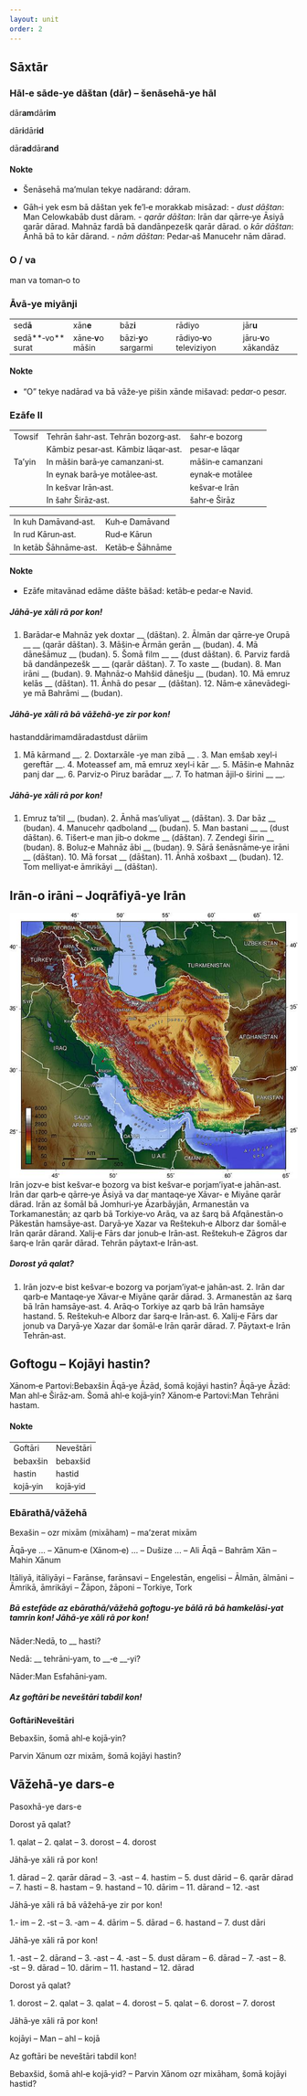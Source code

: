 ```yaml
---
layout: unit
order: 2
---
```



## Sāxtār

### Hāl‐e sāde‐ye dāštan (dār) – šenāsehā‐ye hāl

dār**am**dār**im**

dār**i**dār**id**

dār**ad**dār**and**

#### Nokte

  - Šenāsehā ma’mulan tekye nadārand: d*ā*ram.

  - Gāh‐i yek esm bā dāštan yek fe’l‐e morakkab misāzad:            - *dust dāštan*: Man Celowkabāb dust dāram.       - *qarār dāštan*: Irān dar qārre‐ye Āsiyā qarār dārad. Mahnāz         fardā bā dandānpezešk qarār dārad. o *kār dāštan*: Ānhā bā to         kār dārand.       - *nām dāštan*: Pedar‐aš Manucehr nām dārad.

### O / va

man va toman‐o to

### Āvā‐ye miyānji

|                   |                   |                      |                           |                      |
|-----------------|-----------------|--------------------|-------------------------|-------------------- |
| sed**ā**          | xān**e**          | bāz**i**             | rādiyo                    | jār**u**             |
| sedā**‐vo** surat | xāne‐**v**o māšin | bāzi‐**y**o sargarmi | rādiyo‐**v**o televiziyon | jāru‐**v**o xākandāz |

#### Nokte

  - “O” tekye nadārad va bā vāže‐ye pišin xānde mišavad: ped*a*r‐o     pes*a*r.

### Ezāfe II

|        |                                     |                   |
|------|-----------------------------------|----------------- |
| Towsif | Tehrān šahr‐ast. Tehrān bozorg‐ast. | šahr‐e bozorg     |
|        | Kāmbiz pesar‐ast. Kāmbiz lāqar‐ast. | pesar‐e lāqar     |
| Ta’yin | In māšin barā‐ye camanzani‐st.      | māšin‐e camanzani |
|        | In eynak barā‐ye motālee‐ast.       | eynak‐e motālee   |
|        | In kešvar Irān‐ast.                 | kešvar‐e Irān     |
|        | In šahr Širāz‐ast.                  | šahr‐e Širāz      |

|                       |                 |
|---------------------|--------------- |
| In kuh Damāvand‐ast.  | Kuh‐e Damāvand  |
| In rud Kārun‐ast.     | Rud‐e Kārun     |
| In ketāb Šāhnāme‐ast. | Ketāb‐e Šāhnāme |

#### Nokte

  - Ezāfe mitavānad edāme dāšte bāšad: ketāb‐e pedar‐e Navid.

##### Jāhā‐ye xāli rā por kon!

1.  Barādar‐e Mahnāz yek doxtar \_\_ (dāštan). 2.  Ālmān dar qārre‐ye Orupā \_\_ \_\_     (qarār dāštan). 3.  Māšin‐e Ārmān gerān \_\_ (budan). 4.  Mā dānešāmuz \_\_ (budan). 5.  Šomā film \_\_ \_\_ (dust dāštan). 6.  Parviz fardā bā dandānpezešk \_\_     \_\_ (qarār dāštan). 7.  To xaste \_\_ (budan). 8.  Man irāni \_\_ (budan). 9.  Mahnāz‐o Mahšid dānešju \_\_ (budan). 10. Mā emruz kelās \_\_ (dāštan). 11. Ānhā do pesar \_\_ (dāštan). 12. Nām‐e xānevādegi‐ye mā Bahrāmi \_\_ (budan).

##### Jāhā‐ye xāli rā bā vāžehā‐ye zir por kon!

hastanddārimamdāradastdust dāriim

1.  Mā kārmand \_\_. 2.  Doxtarxāle ‐ye man zibā \_\_ . 3.  Man emšab xeyl‐i gereftār \_\_. 4.  Moteassef am, mā emruz xeyl‐i kār \_\_. 5.  Māšin‐e Mahnāz panj dar \_\_. 6.  Parviz‐o Piruz barādar \_\_. 7.  To hatman ājil‐o širini \_\_ \_\_.

##### Jāhā‐ye xāli rā por kon!

1.  Emruz ta’til \_\_ (budan). 2.  Ānhā mas’uliyat \_\_ (dāštan). 3.  Dar bāz \_\_ (budan). 4.  Manucehr qadboland \_\_ (budan). 5.  Man bastani \_\_ \_\_ (dust dāštan). 6.  Tišert‐e man jib‐o dokme \_\_ (dāštan). 7.  Zendegi širin \_\_ (budan). 8.  Boluz‐e Mahnāz ābi \_\_ (budan). 9.  Sārā šenāsnāme‐ye irāni \_\_ (dāštan). 10. Mā forsat \_\_ (dāštan). 11. Ānhā xošbaxt \_\_ (budan). 12. Tom melliyat‐e āmrikāyi \_\_ (dāštan).

## Irān‐o irāni – Joqrāfiyā‐ye Irān

![](Pictures/100000000000028A00000257BAAB665C07DF5B5F.jpg)Irān jozv‐e bist kešvar‐e bozorg va bist kešvar‐e porjam’iyat‐e jahān‐ast. Irān dar qarb‐e qārre‐ye Āsiyā va dar mantaqe‐ye Xāvar‐ e Miyāne qarār dārad. Irān az šomāl bā Jomhuri‐ye Āzarbāyjān, Armanestān va Torkamanestān; az qarb bā Torkiye‐vo Arāq, va az šarq bā Afqānestān‐o Pākestān hamsāye‐ast. Daryā‐ye Xazar va Reštekuh‐e Alborz dar šomāl‐e Irān qarār dārand. Xalij‐e Fārs dar jonub‐e Irān‐ast. Reštekuh‐e Zāgros dar šarq‐e Irān qarār dārad. Tehrān pāytaxt‐e Irān‐ast.

##### Dorost yā qalat?

1.  Irān jozv‐e bist kešvar‐e bozorg va porjam’iyat‐e jahān‐ast. 2.  Irān dar qarb‐e Mantaqe‐ye Xāvar‐e Miyāne qarār dārad. 3.  Armanestān az šarq bā Irān hamsāye‐ast. 4.  Arāq‐o Torkiye az qarb bā Irān hamsāye hastand. 5.  Reštekuh‐e Alborz dar šarq‐e Irān‐ast. 6.  Xalij‐e Fārs dar jonub va Daryā‐ye Xazar dar šomāl‐e Irān qarār     dārad. 7.  Pāytaxt‐e Irān Tehrān‐ast.

## Goftogu – Kojāyi hastin?

Xānom‐e Partovi:Bebaxšin Āqā‐ye Āzād, šomā kojāyi hastin? Āqā‐ye Āzād: Man ahl‐e Širāz‐am. Šomā ahl‐e kojā‐yin? Xānom‐e Partovi:Man Tehrāni hastam.

#### Nokte

|          |           |
|--------|--------- |
| Goftāri  | Neveštāri |
| bebaxšin | bebaxšid  |
| hastin   | hastid    |
| kojā‐yin | kojā‐yid  |

### Ebārathā/vāžehā

Bexašin – ozr mixām (mixāham) – ma’zerat mixām

Āqā‐ye ... – Xānum‐e (Xānom‐e) ... – Dušize ... – Ali Āqā – Bahrām Xān – Mahin Xānum

Itāliyā, itāliyāyi – Farānse, farānsavi – Engelestān, engelisi – Ālmān, ālmāni – Āmrikā, āmrikāyi – Žāpon, žāponi – Torkiye, Tork

##### Bā estefāde az ebārathā/vāžehā goftogu‐ye bālā rā bā hamkelāsi‐yat tamrin kon! Jāhā‐ye xāli rā por kon!

Nāder:Nedā, to \_\_ hasti?

Nedā: \_\_ tehrāni‐yam, to \_\_‐e \_\_‐yi?

Nāder:Man Esfahāni‐yam.

##### Az goftāri be neveštāri tabdil kon!

**GoftāriNeveštāri**

Bebaxšin, šomā ahl‐e kojā‐yin?

Parvin Xānum ozr mixām, šomā kojāyi hastin?

## Vāžehā-ye dars-e 

Pasoxhā-ye dars-e 

Dorost yā qalat?

1\. qalat – 2. qalat – 3. dorost – 4. dorost

Jāhā‐ye xāli rā por kon!

1\. dārad – 2. qarār dārad – 3. ‐ast – 4. hastim – 5. dust dārid – 6. qarār dārad – 7. hasti – 8. hastam – 9. hastand – 10. dārim – 11. dārand – 12. ‐ast

Jāhā‐ye xāli rā bā vāžehā‐ye zir por kon!

1.‐ im – 2. ‐st – 3. ‐am – 4. dārim – 5. dārad – 6. hastand – 7. dust dāri

Jāhā‐ye xāli rā por kon!

1\. ‐ast – 2. dārand – 3. ‐ast – 4. ‐ast – 5. dust dāram – 6. dārad – 7. ‐ast – 8. ‐st – 9. dārad – 10. dārim – 11. hastand – 12. dārad

Dorost yā qalat?

1\. dorost – 2. qalat – 3. qalat – 4. dorost – 5. qalat – 6. dorost – 7. dorost

Jāhā‐ye xāli rā por kon!

kojāyi – Man – ahl – kojā

Az goftāri be neveštāri tabdil kon!

Bebaxšid, šomā ahl‐e kojā‐yid? – Parvin Xānom ozr mixāham, šomā kojāyi hastid?

